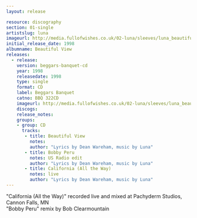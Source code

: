 ```yaml
---
layout: release

resource: discography
section: 01-single
artistslug: luna
imageurl: http://media.fullofwishes.co.uk/02-luna/sleeves/luna_beautifulview.jpg
initial_release_date: 1998
albumname: Beautiful View
releases:
  - release: 
    version: beggars-banquet-cd
    year: 1998
    releasedate: 1998
    type: single
    format: CD
    label: Beggars Banquet
    catno: BBQ 322CD
    imageurl: http://media.fullofwishes.co.uk/02-luna/sleeves/luna_beautifulview.jpg
    discogs: 
    release_notes: 
    groups:
    - group: CD
      tracks:
       - title: Beautiful View
         notes: 
         author: "Lyrics by Dean Wareham, music by Luna"
       - title: Bobby Peru
         notes: US Radio edit
         author: "Lyrics by Dean Wareham, music by Luna"
       - title: California (All the Way)
         notes: live
         author: "Lyrics by Dean Wareham, music by Luna"
---
```

"California (All the Way)" recorded live and mixed at Pachyderm Studios, Cannon Falls, MN  
"Bobby Peru" remix by Bob Clearmountain